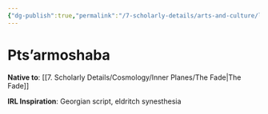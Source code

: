 ```yaml
---
{"dg-publish":true,"permalink":"/7-scholarly-details/arts-and-culture/languages/pts-armoshaba/"}
---
```


# Pts’armoshaba

**Native to**: [[7. Scholarly Details/Cosmology/Inner Planes/The Fade\|The Fade]] 

**IRL Inspiration**: Georgian script, eldritch synesthesia 